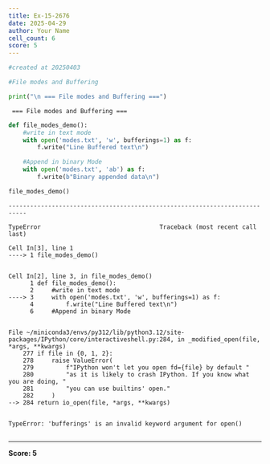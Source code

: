 ```yaml
---
title: Ex-15-2676
date: 2025-04-29
author: Your Name
cell_count: 6
score: 5
---
```


```python
#created at 20250403
```


```python
#File modes and Buffering
```


```python
print("\n === File modes and Buffering ===")
```

    
     === File modes and Buffering ===



```python
def file_modes_demo():
    #write in text mode
    with open('modes.txt', 'w', bufferings=1) as f:
        f.write("Line Buffered text\n")

    #Append in binary Mode
    with open('modes.txt', 'ab') as f:
        f.write(b"Binary appended data\n")
```


```python
file_modes_demo()
```


    ---------------------------------------------------------------------------

    TypeError                                 Traceback (most recent call last)

    Cell In[3], line 1
    ----> 1 file_modes_demo()


    Cell In[2], line 3, in file_modes_demo()
          1 def file_modes_demo():
          2     #write in text mode
    ----> 3     with open('modes.txt', 'w', bufferings=1) as f:
          4         f.write("Line Buffered text\n")
          6     #Append in binary Mode


    File ~/miniconda3/envs/py312/lib/python3.12/site-packages/IPython/core/interactiveshell.py:284, in _modified_open(file, *args, **kwargs)
        277 if file in {0, 1, 2}:
        278     raise ValueError(
        279         f"IPython won't let you open fd={file} by default "
        280         "as it is likely to crash IPython. If you know what you are doing, "
        281         "you can use builtins' open."
        282     )
    --> 284 return io_open(file, *args, **kwargs)


    TypeError: 'bufferings' is an invalid keyword argument for open()



```python

```


---
**Score: 5**
